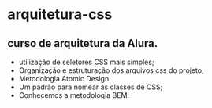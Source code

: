 # arquitetura-css
## curso de arquitetura da Alura. 

* utilização  de  seletores CSS mais simples;
* Organização e estruturação dos arquivos css do projeto;
* Metodologia Atomic Design.
* Um padrão para nomear as classes de CSS;
* Conhecemos a metodologia BEM.
